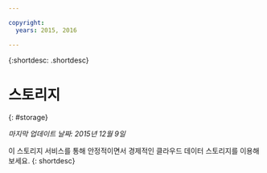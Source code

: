 ```yaml
---

copyright:
  years: 2015, 2016

---
```



{:shortdesc: .shortdesc} 

# 스토리지
{: #storage}

*마지막 업데이트 날짜: 2015년 12월 9일*

이 스토리지 서비스를 통해 안정적이면서 경제적인 클라우드 데이터 스토리지를 이용해 보세요.
{: shortdesc}



